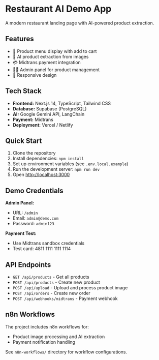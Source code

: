 # Restaurant AI Demo App

A modern restaurant landing page with AI-powered product extraction.

## Features

- 🍕 Product menu display with add to cart
- 🤖 AI product extraction from images
- 💳 Midtrans payment integration
- 👨‍💼 Admin panel for product management
- 📱 Responsive design

## Tech Stack

- **Frontend:** Next.js 14, TypeScript, Tailwind CSS
- **Database:** Supabase (PostgreSQL)
- **AI:** Google Gemini API, LangChain
- **Payment:** Midtrans
- **Deployment:** Vercel / Netlify

## Quick Start

1. Clone the repository
2. Install dependencies: `npm install`
3. Set up environment variables (see `.env.local.example`)
4. Run the development server: `npm run dev`
5. Open [http://localhost:3000](http://localhost:3000)

## Demo Credentials

**Admin Panel:**
- URL: `/admin`
- Email: `admin@demo.com`
- Password: `admin123`

**Payment Test:**
- Use Midtrans sandbox credentials
- Test card: 4811 1111 1111 1114

## API Endpoints

- `GET /api/products` - Get all products
- `POST /api/products` - Create new product
- `POST /api/upload` - Upload and process product image
- `POST /api/orders` - Create new order
- `POST /api/webhooks/midtrans` - Payment webhook

## n8n Workflows

The project includes n8n workflows for:
- Product image processing and AI extraction
- Payment notification handling

See `n8n-workflows/` directory for workflow configurations.
